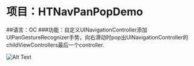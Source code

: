 # 项目：HTNavPanPopDemo
##语言：OC
###功能：自定义UINavigationController添加UIPanGestureRecognizer手势，向右滑动时pop出UINavigationController的childViewControllers最后一个controller.

![Alt Text](https://github.com/haitaowu/HTPopEnterDemo/blob/master/HTPopEnterDemo/res/navpop.gif)
